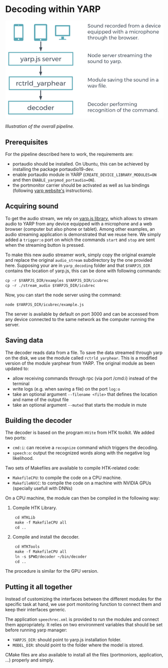 # Decoding within YARP

<kbd>![Pipeline](pipeline_small.png "Illustration of the overall pipeline.")</kbd>

*Illustration of the overall pipeline.*

## Prerequisites

For the pipeline described here to work, the requirements are:
* portaudio should be installed. On Ubuntu, this can be achieved by
  installing the package portaudio19-dev.
* enable portaudio module in YARP (`CREATE_DEVICE_LIBRARY_MODULES=ON` and
  then `ENABLE_yarpmod_portaudio=ON`).
* the portmonitor carrier should be activated as well as lua bindings
  (following [yarp website's](http://www.yarp.it/portmonitor.html#need)
  instructions).

## Acquiring sound

To get the audio stream, we rely on [yarp.js
library](https://github.com/robotology/yarp.js), which allows to stream
audio to YARP from any  device equipped with a microphone and a web browser
(computer but also phone or tablet). Among other examples, an audio
streaming application is demonstrated that we reuse here. We simply added a
`trigger:o` port on which the commands `start` and `stop` are sent when the
streaming button is pressed.

To make this new audio streamer work, simply copy the original example and
replace the original `audio_stream` subdirectory by the one provided here.
Supposing your are in  `yarp_decoding` folder and that `$YARPJS_DIR`
contains the location of yarp.js, this can be done with following commands:

    cp -r $YARPJS_DIR/examples $YARPJS_DIR/icubrec
    cp -r ./stream_audio $YARPJS_DIR/icubrec

Now, you can start the node server using the command:

    node $YARPJS_DIR/icubrec/example.js

The server is available by default on port 3000 and can be accessed from
any device connected to the same network as the computer running the
server.

## Saving data

The decoder reads data from a file. To save the data streamed through yarp
on the disk, we use the module called `rctrld_yarphear`. This is a modified
version of the module yarphear from YARP. The original module as been
updated to:
* allow receiving commands through rpc (via port /cmd:i) instead of the
  terminal
* write logs (e.g. when saving a file) on the port `log:o`
* take an optional argument `--filename <file>` that defines the location and 
  name of the output file
* take an optional argument `--muted` that starts the module in mute

## Building the decoder

The decoder is based on the program `HVite` from HTK toolkit. We added two
ports:
* `cmd:i`: can receive a `recognize` command which triggers the decoding.
* `speech:o`: output the recognized words along with the negative log
  likelihood.

Two sets of Makefiles are available to compile HTK-related code:
* `MakefileCPU`: to compile the code on a CPU machine.
* `MakefileNVCC`: to compile the code on a machine with NVIDIA GPUs
  (specially usefull with DNNs)

On a CPU machine, the module can then be compiled in the following way:
1. Compile HTK Library.

        cd HTKLib
        make -f MakefileCPU all
        cd ..

2. Compile and install the decoder.

        cd HTKTools
        make -f MakefileCPU all
        ln -s $PWD/decoder ~/bin/decoder
        cd ..

The procedure is similar for the GPU version.

## Putting it all together

Instead of customizing the interfaces between the different modules for the
specific task at hand, we use port monitoring function to connect them and
keep their interfaces generic.

The application `speechrec.xml` is provided to run the modules and connect them
appropriately. It relies on two environment variables that should be set before
running yarp manager:
* `YARPJS_DIR`: should point to yarp.js installation folder.
* `MODEL_DIR`: should point to the folder where the model is stored.

CMake files are also available to install all the files (portmoniors,
application, ...) properly and simply.

